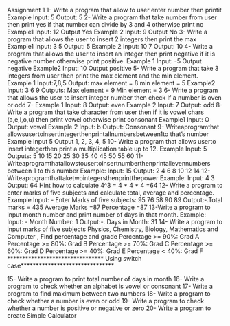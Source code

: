 Assignment 1
1- Write a program that allow to user enter number then printit
Example
Input: 5
Output: 5
2- Write a program that take number from user then print yes if that number can divide by 3
and 4 otherwise print no
Example1
Input: 12 Output Yes
Example 2
Input: 9 Output No
3- Write a program that allows the user to insert 2 integers then print the max
Example1
Input: 3 5
Output: 5
Example 2
Input: 10 7
Output: 10
4- Write a program that allows the user to insert an integer then print negative if it is
negative number otherwise print positive.
Example 1
Input: -5
Output negative
Example2
Input: 10
Output positive
5- Write a program that take 3 integers from user then print the max element
and the min element.
Example 1
 Input:7,8,5
Output:
max element = 8
min element = 5
Example2
Input: 3 6 9
Outputs:
Max element = 9
Min element = 3
6- Write a program that allows the user to insert integer number then
check If a number is oven or odd
7- Example 1
Input: 8
Output: even
Example 2
Input: 7
Output: odd
8- Write a program that take character from user then if it is vowel chars (a,e,I,o,u)
then print vowel otherwise print consonant
Example1
Input: O
Output: vowel
Example 2
Input: b
Output:
Consonant
9- Writeaprogramthat allowsusertoinsertintegerthenprintallnumbersbetween1to
that’s number
Example Input 5
Output 1, 2, 3, 4, 5
10- Write a program that allows userto insert integerthen print a multiplication table up to 12.
Example
Input: 5
Outputs:
5 10 15 20 25 30 35 40 45 50 55 60
11- Writeaprogramthatallowstousertoinsertnumberthenprintallevennumbers
between 1 to this number
Example:
Input: 15
Output: 2 4 6 8 10 12 14
12- Writeaprogramthattaketwointegersthenprintthepower
Example:
Input: 4 3
Output: 64
Hint how to calculate 4^3 = 4 * 4 * 4 =64
12- Write a program to enter marks of five subjects and calculate total, average and
percentage.
 Example
Input: - Enter Marks of five subjects:
95
76
58
90
89
Output:-.Total marks = 435
 Average Marks =87
Percentage =87
13-Write a program to input month number and print number of days in that
month.
Example:
Input: - Month Number: 1
 Output:-. Days in Month: 31
14- Write a program to input marks of five subjects
Physics, Chemistry, Biology, Mathematics and Computer
, Find percentage and grade
Percentage >= 90%: Grad A
Percentage >= 80%: Grad B
Percentage >= 70%: Grad C
Percentage >= 60%: Grad D
Percentage >= 40%: Grad E
Percentage < 40%: Grad F
******************************** Using switch case*******************************

15- Write a program to print total number of days in month
16- Write a program to check whether an alphabet is vowel or consonant
17- Write a program to find maximum between two numbers
18- Write a program to check whether a number is even or odd
19- Write a program to check whether a number is positive or negative or zero
20- Write a program to create Simple Calculator 
